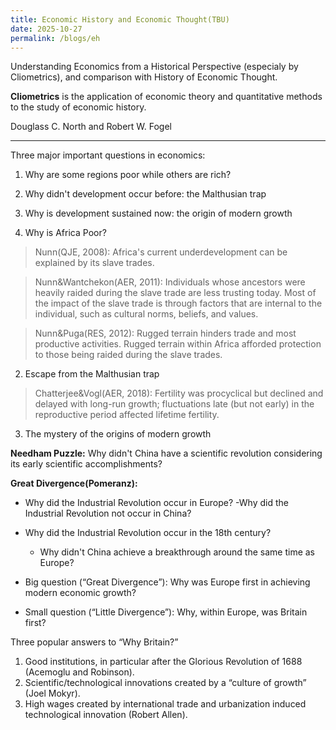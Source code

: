 ```yaml
---
title: Economic History and Economic Thought(TBU)
date: 2025-10-27
permalink: /blogs/eh
---
```


Understanding Economics from a Historical Perspective (especialy by Cliometrics), and comparison with History of Economic Thought.

**Cliometrics** is the application of economic theory and quantitative methods to the study of economic history.

Douglass C. North and Robert W. Fogel

---

Three major important questions in economics:
1. Why are some regions poor while others are rich?
2. Why didn't development occur before: the Malthusian trap
3. Why is development sustained now: the origin of modern growth

1. Why is Africa Poor?

> Nunn(QJE, 2008):
> Africa's current underdevelopment can be explained by its slave trades.

> Nunn&Wantchekon(AER, 2011):
> Individuals whose ancestors were heavily raided during the slave trade are less trusting today.
> Most of the impact of the slave trade is through factors that are internal to the individual, such as cultural norms, beliefs, and values.

> Nunn&Puga(RES, 2012):
> Rugged terrain hinders trade and most productive activities.
> Rugged terrain within Africa afforded protection to those being raided during the slave trades.

2. Escape from the Malthusian trap

> Chatterjee&Vogl(AER, 2018):
> Fertility was procyclical but declined and delayed with long-run growth; fluctuations late (but not early) in the reproductive period affected lifetime fertility.

3. The mystery of the origins of modern growth

**Needham Puzzle:**
Why didn't China have a scientific revolution considering its early scientific accomplishments?

**Great Divergence(Pomeranz):**
- Why did the Industrial Revolution occur in Europe?
   -Why did the Industrial Revolution not occur in China?
- Why did the Industrial Revolution occur in the 18th century?
  - Why didn't China achieve a breakthrough around the same time as Europe?

- Big question (“Great Divergence”): Why was Europe first in achieving modern economic growth?
- Small question (“Little Divergence”): Why, within Europe, was Britain first?

Three popular answers to “Why Britain?”
1. Good institutions, in particular after the Glorious Revolution of 1688 (Acemoglu and Robinson).
2. Scientific/technological innovations created by a “culture of growth” (Joel Mokyr).
3. High wages created by international trade and urbanization induced technological innovation (Robert Allen).

